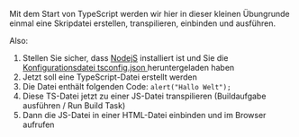 Mit dem Start von TypeScript werden wir hier in dieser kleinen Übungrunde einmal eine Skripdatei erstellen, transpilieren, einbinden und ausführen.

Also:

1. Stellen Sie sicher, dass [NodejS](https://nodejs.org/) installiert ist und Sie die [Konfigurationsdatei tsconfig.json ](https://github.com/gabriel-rausch/EIA1-Material/blob/master/L06/tsconfig.json) heruntergeladen haben
2. Jetzt soll eine TypeScript-Datei erstellt werden
3. Die Datei enthält folgenden Code: `alert("Hallo Welt");`
4. Diese TS-Datei jetzt zu einer JS-Datei transpilieren (Buildaufgabe ausführen / Run Build Task)
5. Dann die JS-Datei in einer HTML-Datei einbinden und im Browser aufrufen
